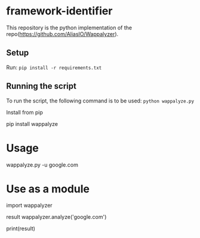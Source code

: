# framework-identifier
This repository is the python implementation of the repo(https://github.com/AliasIO/Wappalyzer). 
## Setup
Run:
`pip install -r requirements.txt`
## Running the script
To run the script, the following command is to be used:
`python wappalyze.py`


Install from pip

pip install wappalyze

# Usage

wappalyze.py -u google.com

# Use as a module

import wappalyzer

result wappalyzer.analyze('google.com')

print(result)